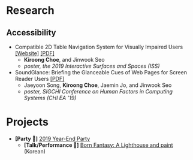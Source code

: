 # Research

## Accessibility

* Compatible 2D Table Navigation System for Visually Impaired Users [[Website]](https://github.com/kiroong/To-Heatmap-And-Beyond) [[PDF]](http://hcil.snu.ac.kr/system/publications/pdfs/000/000/132/original/the%EB%A5%BCa%EB%A1%9C_affiliation_%EC%B4%88%EB%A1%9D_%EC%88%98%EC%A0%95_-__Camera_Ready__Compatible_2D_Table_Navigation_System_for_Visually_Impaired_Users.pdf?1568098255)
    * **Kiroong Choe**, and Jinwook Seo
    * *poster, the 2019 Interactive Surfaces and Spaces (ISS)*
* SoundGlance: Briefing the Glanceable Cues of Web Pages for Screen Reader Users [[PDF]](http://hcil.snu.ac.kr/system/publications/pdfs/000/000/125/original/LBW1821.pdf?1562677242)
    * Jaeyoon Song, **Kiroong Choe**, Jaemin Jo, and Jinwook Seo
    * *poster, SIGCHI Conference on Human Factors in Computing Systems (CHI EA ’19)*

# Projects

* **[Party 🎉]** [2019 Year-End Party](javelinsman.github.io/2019-CKR-party)
    * **[Talk/Performance 🎨]** [Born Fantasy: A Lighthouse and paint](https://www.youtube.com/watch?v=9GO0UYyy2C4) (Korean)

